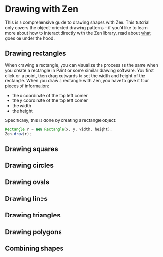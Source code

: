 Drawing with Zen
===
This is a comprehensive guide to drawing shapes with Zen. This tutorial only covers the object-oriented drawing patterns - if you'd like to learn more about how to interact directly with the Zen library, read about [what goes on under the hood](https://github.com/keshavsaharia/Zen/tree/master/handouts/contributing.md).

## Drawing rectangles

When drawing a rectangle, you can visualize the process as the same when you create a rectangle in Paint or some similar drawing software. You first click on a point, then drag outwards to set the width and height of the rectangle. When you draw a rectangle with Zen, you have to give it four pieces of information:
  * the x coordinate of the top left corner
  * the y coordinate of the top left corner
  * the width
  * the height

Specifically, this is done by creating a rectangle object:

```java
Rectangle r = new Rectangle(x, y, width, height);
Zen.draw(r);
```

## Drawing squares

## Drawing circles

## Drawing ovals

## Drawing lines

## Drawing triangles

## Drawing polygons

## Combining shapes
